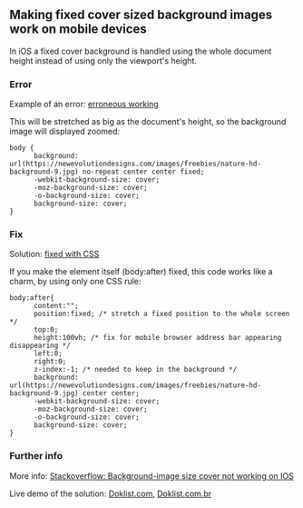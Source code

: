 ## Making fixed cover sized background images work on mobile devices

In iOS a fixed cover background is handled using the whole document height instead of using only the viewport's height. 


### Error ###

Example of an error: [erroneous working](https://sztojka.github.io/fixed-cover-background/index-wrong.html)

This will be stretched as big as the document's height, so the background image will displayed zoomed:

```
body {
      background: url(https://newevolutiondesigns.com/images/freebies/nature-hd-background-9.jpg) no-repeat center center fixed;
      -webkit-background-size: cover;
      -moz-background-size: cover;
      -o-background-size: cover;
      background-size: cover;
}
```

### Fix ###

Solution: [fixed with CSS](https://sztojka.github.io/fixed-cover-background/)

If you make the element itself (body:after) fixed, this code works like a charm, by using only one CSS rule:

```
body:after{
      content:"";
      position:fixed; /* stretch a fixed position to the whole screen */
      top:0;
      height:100vh; /* fix for mobile browser address bar appearing disappearing */
      left:0;
      right:0;
      z-index:-1; /* needed to keep in the background */
      background: url(https://newevolutiondesigns.com/images/freebies/nature-hd-background-9.jpg) center center;
      -webkit-background-size: cover;
      -moz-background-size: cover;
      -o-background-size: cover;
      background-size: cover;
}
```

### Further info ###

More info: [Stackoverflow: Background-image size cover not working on IOS](http://stackoverflow.com/questions/24154666/background-image-size-cover-not-working-on-ios/43058483#43058483)

Live demo of the solution: [Doklist.com](https://www.doklist.com), [Doklist.com.br](https://www.doklist.com.br)
